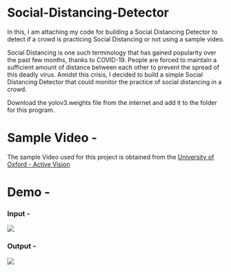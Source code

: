 # Social-Distancing-Detector
In this, I am attaching my code for building a Social Distancing Detector to detect if a crowd is practicing Social Distancing or not using a sample video.

Social Distancing is one such terminology that has gained popularity over the past few months, thanks to COVID-19. People are forced to maintain a sufficient amount of distance between each other to prevent the spread of this deadly virus. Amidst this crisis, I decided to build a simple Social Distancing Detector that could monitor the practice of social distancing in a crowd.

Download the yolov3.weights file from the internet and add it to the folder for this program.

# Sample Video - 

The sample Video used for this project is obtained from the [University of Oxford - Active Vision](http://www.robots.ox.ac.uk/ActiveVision/)

# Demo - 

### Input -
![](input.gif)

### Output -
![](output.gif)
